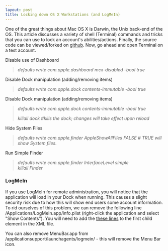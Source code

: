 ```yaml
---
layout: post
title: Locking down OS X Workstations (and LogMeIn)
---
```


<p style="text-align: left;">One of the great things about Mac OS X is Darwin, the Unix back-end of the OS. This article discusses a variety of shell (Terminal) commands and tricks that you can use to lock an account's abilities/actions. Finally, the source code can be viewed/forked on <a href="https://github.com/code-for-coffee/OSX-Linux_Bash_Scripts" target="_blank">github</a>. Now, go ahead and open Terminal on a test account.</p>
<p style="text-align: left;">Disable use of Dashboard</p>

<blockquote>
<div id="LC22"><em>defaults write com.apple.dashboard mcx-disabled -bool true</em></div></blockquote>
<p style="text-align: left;">Disable Dock manipulation (adding/removing items)</p>

<blockquote>
<div id="LC22"><em>defaults write com.apple.dock contents-immutable -bool true</em></div></blockquote>
<p style="text-align: left;">Disable Dock manipulation (adding/removing items)</p>

<blockquote>
<div id="LC22"><em>defaults write com.apple.dock contents-immutable -bool true</em>

<em>killall dock #kills the dock; changes will take effect upon reload</em></div></blockquote>

<p style="text-align: left;">Hide System Files</p>

<blockquote>
<div id="LC22"><em>defaults write com.apple.finder AppleShowAllFiles FALSE # TRUE will show System files.</em></div></blockquote>

<p style="text-align: left;">Run Simple Finder</p>

<blockquote>
<div id="LC22"><em>defaults write com.apple.finder InterfaceLevel simple<br>
killall Finder</em></div></blockquote>

<h3>LogMeIn</h3>
If you use LogMeIn for remote administration, you will notice that the application will load in your Dock when running. This causes a slight security risk due to how this will show end users some account information. To rid ourselves of this problem, we can remove the following line /Applications/LogMeIn.app/info.plist (right-click the application and select "Show Contents"). You will need to add the <a href="https://github.com/code-for-coffee/OSX-Linux_Bash_Scripts/blob/master/logmeinRevision.xml" target="_blank">these lines</a> to the first child element in the XML file.

You can also remove MenuBar.app from /applicationsupport/launchagents/logmein/ - this will remove the Menu Bar icon.